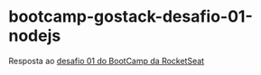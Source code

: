 # bootcamp-gostack-desafio-01-nodejs
Resposta ao [desafio 01 do BootCamp da RocketSeat]((https://github.com/Rocketseat/bootcamp-gostack-desafio-01/blob/master/README.md#desafio-01-conceitos-do-nodejs))
